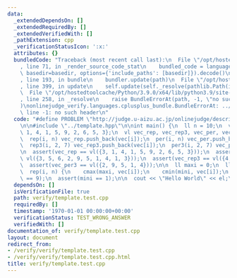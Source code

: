 ```yaml
---
data:
  _extendedDependsOn: []
  _extendedRequiredBy: []
  _extendedVerifiedWith: []
  _pathExtension: cpp
  _verificationStatusIcon: ':x:'
  attributes: {}
  bundledCode: "Traceback (most recent call last):\n  File \"/opt/hostedtoolcache/Python/3.9.0/x64/lib/python3.9/site-packages/onlinejudge_verify/documentation/build.py\"\
    , line 71, in _render_source_code_stat\n    bundled_code = language.bundle(stat.path,\
    \ basedir=basedir, options={'include_paths': [basedir]}).decode()\n  File \"/opt/hostedtoolcache/Python/3.9.0/x64/lib/python3.9/site-packages/onlinejudge_verify/languages/cplusplus.py\"\
    , line 193, in bundle\n    bundler.update(path)\n  File \"/opt/hostedtoolcache/Python/3.9.0/x64/lib/python3.9/site-packages/onlinejudge_verify/languages/cplusplus_bundle.py\"\
    , line 399, in update\n    self.update(self._resolve(pathlib.Path(included), included_from=path))\n\
    \  File \"/opt/hostedtoolcache/Python/3.9.0/x64/lib/python3.9/site-packages/onlinejudge_verify/languages/cplusplus_bundle.py\"\
    , line 258, in _resolve\n    raise BundleErrorAt(path, -1, \"no such header\"\
    )\nonlinejudge_verify.languages.cplusplus_bundle.BundleErrorAt: ../template.hpp:\
    \ line -1: no such header\n"
  code: "#define PROBLEM \"http://judge.u-aizu.ac.jp/onlinejudge/description.jsp?id=ITP1_1_A\"\
    \n\n#include \"../template.hpp\"\n\nint main() {\n  ll n = 10;\n  vl vec = {3,\
    \ 1, 4, 1, 5, 9, 2, 6, 5, 3};\n  vl vec_rep, vec_rep3, vec_per, vec_per3;\n\n\
    \  rep(i, n) vec_rep.push_back(vec[i]);\n  per(i, n) vec_per.push_back(vec[i]);\n\
    \  rep3(i, 2, 7) vec_rep3.push_back(vec[i]);\n  per3(i, 2, 7) vec_per3.push_back(vec[i]);\n\
    \n  assert(vec_rep == vl({3, 1, 4, 1, 5, 9, 2, 6, 5, 3}));\n  assert(vec_per ==\
    \ vl({3, 5, 6, 2, 9, 5, 1, 4, 1, 3}));\n  assert(vec_rep3 == vl({4, 1, 5, 9, 2}));\n\
    \  assert(vec_per3 == vl({2, 9, 5, 1, 4}));\n\n  ll maxi = 0;\n  ll mini = 1LL<<60;\n\
    \  rep(i, n) {\n    cmax(maxi, vec[i]);\n    cmin(mini, vec[i]);\n  }\n  assert(maxi\
    \ == 9);\n  assert(mini == 1);\n\n  cout << \"Hello World\" << el;\n}\n"
  dependsOn: []
  isVerificationFile: true
  path: verify/template.test.cpp
  requiredBy: []
  timestamp: '1970-01-01 00:00:00+00:00'
  verificationStatus: TEST_WRONG_ANSWER
  verifiedWith: []
documentation_of: verify/template.test.cpp
layout: document
redirect_from:
- /verify/verify/template.test.cpp
- /verify/verify/template.test.cpp.html
title: verify/template.test.cpp
---
```

